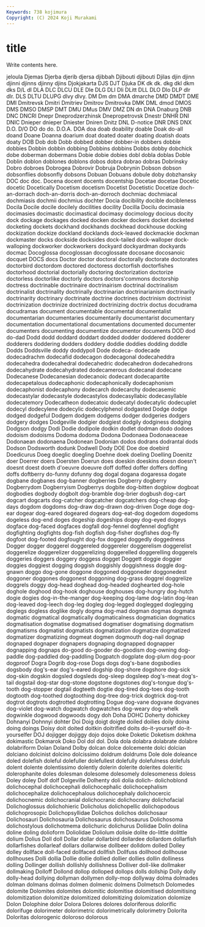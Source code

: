 ```yaml
---
Keywords: 738 kojimura
Copyright: (C) 2024 Koji Murakami
---
```


# title

Write contents here.



jeloula Djemas Djerba djerib
djersa djibbah Djibouti djibouti Djilas djin djinn djinni djinns djinny
djins Djokjakarta DJS DJT Djuka DK dk dk. dkg dkl
dkm dks D/L dl DLA DLC DLCU DLE Dle DLG
DLI Dli DLitt DLL DLO Dlo DLP dlr dlr. DLS
DLTU DLUPG dlvy dlvy. DM Dm dm DMA dmarche DMD
DMDT DME DMI Dmitrevsk Dmitri Dmitriev Dmitrov Dmitrovka DMK DML
dmod DMOS DMS DMSO DMSP DMT DMU DMus DMV DMZ
DN dn DNA Dnaburg DNB DNC DNCRI Dnepr Dneprodzerzhinsk Dnepropetrovsk
Dnestr DNHR DNI DNIC Dnieper dnieper Dniester Dniren Dnitz DNL
D-notice DNR DNS DNX D.O. D/O DO do do. D.O.A.
DOA doa doab doability doable Doak do-all doand Doane Doanna
doarium doat doated doater doating doatish doats doaty DOB Dob
dob Dobb dobbed dobber dobber-in dobbers dobbie dobbies Dobbin dobbin
dobbing Dobbins dobbins Dobbs dobby dobchick dobe doberman dobermans Dobie
dobie dobies dobl dobla doblas Doble Doblin doblon doblones doblons
dobos dobra dobrao dobras Dobrinsky Dobro dobroes Dobrogea Dobrovir Dobruja
Dobrynin Dobson dobson dobsonflies dobsonfly dobsons Dobuan Dobuans dobule doby
dobzhansky DOC doc doc. Docena docent docents docentship Docetae docetae
Docetic docetic Docetically Docetism docetism Docetist Docetistic Docetize doch-an-dorrach doch-an-dorris
doch-an-dorroch dochmiac dochmiacal dochmiasis dochmii dochmius dochter Docia docibility docible
docibleness Docila Docile docile docilely docilities docility Docilla Docilu docimasia
docimasies docimastic docimastical docimasy docimology docious docity dock dockage dockages
docked docken docker dockers docket docketed docketing dockets dockhand dockhands
dockhead dockhouse docking dockization dockize dockland docklands dock-leaved dockmackie dockman
dockmaster docks dockside docksides dock-tailed dock-walloper dock-walloping dockworker dockworkers dockyard
dockyardman dockyards docmac Docoglossa docoglossan docoglossate docosane docosanoic docquet DOCS
docs Doctor doctor doctoral doctorally doctorate doctorates doctorbird doctordom doctored
doctoress doctorfish doctorfishes doctorhood doctorial doctorially doctoring doctorization doctorize doctorless
doctorlike doctorly doctors doctors'commons doctorship doctress doctrinable doctrinaire doctrinairism doctrinal
doctrinalism doctrinalist doctrinality doctrinally doctrinarian doctrinarianism doctrinarily doctrinarity doctrinary doctrinate
doctrine doctrines doctrinism doctrinist doctrinization doctrinize doctrinized doctrinizing doctrix doctus
docudrama docudramas document documentable documental documentalist documentarian documentaries documentarily documentarist
documentary documentation documentational documentations documented documenter documenters documenting documentize documentor
documents DOD dod do-dad Dodd dodd doddard doddart dodded dodder
doddered dodderer dodderers doddering dodders doddery doddie doddies dodding doddle
Dodds Doddsville doddy doddypoll Dode dodeca- dodecade dodecadrachm dodecafid dodecagon
dodecagonal dodecaheddra dodecahedra dodecahedral dodecahedric dodecahedron dodecahedrons dodecahydrate dodecahydrated dodecamerous
dodecanal dodecane Dodecanese Dodecanesian dodecanoic dodecant dodecapartite dodecapetalous dodecaphonic dodecaphonically
dodecaphonism dodecaphonist dodecaphony dodecarch dodecarchy dodecasemic dodecastylar dodecastyle dodecastylos dodecasyllabic
dodecasyllable dodecatemory Dodecatheon dodecatoic dodecatyl dodecatylic dodecuplet dodecyl dodecylene dodecylic
dodecylphenol dodgasted Dodge dodge dodged dodgeful Dodgem dodgem dodgems dodger
dodgeries dodgers dodgery dodges Dodgeville dodgier dodgiest dodgily dodginess dodging
Dodgson dodgy Dodi Dodie dodipole dodkin dodlet dodman dodo dodoes
dodoism dodoisms Dodoma dodoma Dodona Dodonaea Dodonaeaceae Dodonaean dodonaena Dodonean
Dodonian dodos dodrans dodrantal dods Dodson Dodsworth dodunk Dodwell Dody
DOE Doe doe doebird Doedicurus Doeg doeglic doegling Doehne doek
doeling Doelling Doenitz doer Doerrer doers Doersten Doerun does doeskin
doeskins doesn doesn't doesnt doest doeth d'oeuvre doeuvre doff doffed
doffer doffers doffing doffs doftberry do-funny dofunny dog dogal dogana
dogaressa dogate dogbane dogbanes dog-banner dogberries Dogberry dogberry Dogberrydom Dogberryism
Dogberrys dogbite dog-bitten dogblow dogboat dogbodies dogbody dogbolt dog-bramble dog-brier
dogbush dog-cart dogcart dogcarts dog-catcher dogcatcher dogcatchers dog-cheap dog-days dogdom
dogdoms dog-draw dog-drawn dog-driven Doge doge dog-ear dogear dog-eared dogeared
dogears dog-eat-dog dogedom dogedoms dogeless dog-end doges dogeship dogeships dogey
dog-eyed dogeys dogface dog-faced dogfaces dogfall dog-fennel dogfennel dogfight dogfighting
dogfights dog-fish dogfish dog-fisher dogfishes dog-fly dogfoot dog-footed dogfought dog-fox
dogged doggedly doggedness Dogger dogger doggerel doggereled doggereler doggerelism doggerelist
doggerelize doggerelizer doggerelizing doggerelled doggerelling doggerels doggeries doggers doggery doggess
dogget Doggett doggie doggier doggies doggiest dogging doggish doggishly doggishness
doggle dog-gnawn doggo dog-gone doggone doggoned doggoneder doggonedest doggoner doggones
doggonest doggoning dog-grass doggrel doggrelize doggrels doggy dog-head doghead dog-headed
doghearted dog-hole doghole doghood dog-hook doghouse doghouses dog-hungry dog-hutch dogie
dogies dog-in-the-manger dog-keeping dog-lame dog-latin dog-lean dog-leaved dog-leech dog-leg dogleg
dog-legged doglegged doglegging doglegs dogless doglike dogly dogma dog-mad dogman
dogmas dogmata dogmatic dogmatical dogmatically dogmaticalness dogmatician dogmatics dogmatisation dogmatise
dogmatised dogmatiser dogmatising dogmatism dogmatisms dogmatist dogmatists dogmatization dogmatize dogmatized
dogmatizer dogmatizing dogmeat dogmen dogmouth dog-nail dognap dognaped dognaper dognapers
dognaping dognapped dognapper dognapping dognaps do-good do-gooder do-goodism dog-owning dog-paddle
dog-paddled dog-paddling Dogpatch dogplate dog-plum dog-poor dogproof Dogra Dogrib dog-rose
Dogs dogs dog's-bane dogsbodies dogsbody dog's-ear dog's-eared dogship dog-shore dogshore
dog-sick dog-skin dogskin dogsled dogsleds dog-sleep dogsleep dog's-meat dog's-tail dogstail
dog-star dog-stone dogstone dogstones dog's-tongue dog's-tooth dog-stopper dogtail dogteeth dogtie
dog-tired dog-toes dog-tooth dogtooth dog-toothed dogtoothing dog-tree dog-trick dogtrick dog-trot
dogtrot dogtrots dogtrotted dogtrotting Dogue dog-vane dogvane dogvanes dog-violet dog-watch
dogwatch dogwatches dog-weary dog-whelk dogwinkle dogwood dogwoods dogy doh Doha
DOHC Doherty dohickey Dohnanyi Dohnnyi dohter Doi Doig doigt doigte
doiled doilies doily doina doing doings Doisy doit doited doitkin
doitrified doits do-it-yourself do-it-yourselfer DOJ dojigger dojiggy dojo dojos doke
Doketic Doketism dokhma dokimastic Dokmarok Doko Dol dol dol. Dola
dola dolabra dolabrate dolabre dolabriform Dolan Doland Dolby dolcan dolce
dolcemente dolci dolcian dolciano dolcinist dolcino dolcissimo doldrum doldrums Dole
dole doleance doled dolefish doleful dolefuller dolefullest dolefully dolefulness dolefuls
dolent dolente dolentissimo dolently dolerin dolerite dolerites doleritic dolerophanite doles
dolesman dolesome dolesomely dolesomeness doless Doley doley Dolf dolf Dolgeville
Dolhenty doli dolia dolich- dolichoblond dolichocephal dolichocephali dolichocephalic dolichocephalism dolichocephalize
dolichocephalous dolichocephaly dolichocercic dolichocnemic dolichocranial dolichocranic dolichocrany dolichofacial Dolichoglossus dolichohieric
Dolicholus dolichopellic dolichopodous dolichoprosopic Dolichopsyllidae Dolichos dolichos dolichosaur Dolichosauri Dolichosauria
Dolichosaurus dolichosaurus Dolichosoma dolichostylous dolichotmema dolichuric dolichurus Doliidae Dolin dolina
doline doling dolioform Doliolidae Doliolum dolisie dolite do-little dolittle dolium
Dolius Doll doll Dollar dollar dollarbird dollardee dollardom dollarfish dollarfishes
dollarleaf dollars dollarwise dollbeer dolldom dolled Dolley dolley dollface doll-faced
dollfaced dollfish Dollfuss dollhood dollhouse dollhouses Dolli dollia Dollie dollie
dollied dollier dollies dollin dolliness dolling Dollinger dollish dollishly dollishness
Dolliver doll-like dollmaker dollmaking Dolloff Dollond dollop dolloped dollops dolls
dollship Dolly dolly dolly-head dollying dollyman dollymen dolly-mop dollyway dolma
dolmades dolman dolmans dolmas dolmen dolmenic dolmens Dolmetsch Dolomedes dolomite
Dolomites dolomites dolomitic dolomitise dolomitised dolomitising dolomitization dolomitize dolomitized dolomitizing
dolomization dolomize Dolon Dolophine dolor Dolora Dolores dolores doloriferous dolorific
dolorifuge dolorimeter dolorimetric dolorimetrically dolorimetry Dolorita Doloritas dolorogenic doloroso dolorous
